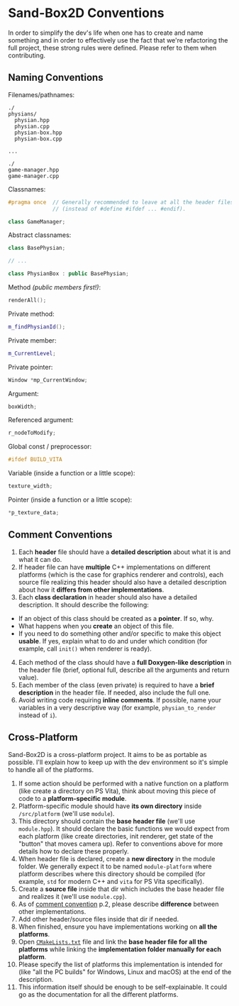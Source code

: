 # Sand-Box2D Conventions
In order to simplify the dev's life when one has to create and name something
and in order to effectively use the fact that we're refactoring the full project,
these strong rules were defined. Please refer to them when contributing.

## Naming Conventions
Filenames/pathnames:
```
./
physians/
  physian.hpp
  physian.cpp
  physian-box.hpp
  physian-box.cpp

...

./
game-manager.hpp
game-manager.cpp
```

Classnames:
```cpp
#pragma once  // Generally recommended to leave at all the header files
              // (instead of #define #ifdef ... #endif).

class GameManager;
```

Abstract classnames:
```cpp
class BasePhysian;

// ...

class PhysianBox : public BasePhysian;
```

Method *(public members first!)*:
```cpp
renderAll();
```

Private method:
```cpp
m_findPhysianId();
```

Private member:
```cpp
m_CurrentLevel;
```

Private pointer:
```cpp
Window *mp_CurrentWindow;
```

Argument:
```cpp
boxWidth;
```

Referenced argument:
```cpp
r_nodeToModify;
```

Global const / preprocessor:
```cpp
#ifdef BUILD_VITA
```

Variable (inside a function or a little scope):
```cpp
texture_width;
```

Pointer (inside a function or a little scope):
```cpp
*p_texture_data;
```

## Comment Conventions
1. Each **header** file should have a **detailed description**
about what it is and what it can do.
2. If header file can have **multiple** C++ implementations on different platforms
(which is the case for graphics renderer and controls),
each source file realizing this header should also have a detailed description
about how it **differs from other implementations**.
3. Each **class declaration** in header should also have a detailed description.
It should describe the following:
  * If an object of this class should be created as a **pointer**. If so, why.
  * What happens when you **create** an object of this file.
  * If you need to do something other and/or specific to make this object **usable**.
  If yes, explain what to do and under which condition
  (for example, call `init()` when renderer is ready).
4. Each method of the class should have
a **full Doxygen-like description** in the header file
(brief, optional full, describe all the arguments and return value).
5. Each member of the class (even private)
is required to have a **brief description** in the header file.
If needed, also include the full one.
6. Avoid writing code requiring **inline comments**.
If possible, name your variables in a very descriptive way
(for example, `physian_to_render` instead of `i`).

## Cross-Platform
Sand-Box2D is a cross-platform project. It aims to be as portable as possible.
I'll explain how to keep up with the dev environment
so it's simple to handle all of the platforms.

1. If some action should be performed with a native function on a platform
(like create a directory on PS Vita),
think about moving this piece of code to a **platform-specific module**.
2. Platform-specific module should have **its own directory**
inside `/src/platform` (we'll use `module`).
3. This directory should contain the **base header file** (we'll use `module.hpp`).
It should declare the basic functions we would expect from each platform
(like create directories, init renderer,
get state of the "button" that moves camera up).
Refer to conventions above for more details how to declare these properly.
4. When header file is declared, create a **new directory** in the module folder.
We generally expect it to be named `module-platform`
where platform describes where this directory should be compiled
(for example, `std` for modern C++ and `vita` for PS Vita specifically).
5. Create a **source file** inside that dir which includes the base header file
and realizes it (we'll use `module.cpp`).
6. As of [comment convention](#comment-conventions) p.2,
please describe **difference** between other implementations.
7. Add other header/source files inside that dir if needed.
8. When finished, ensure you have implementations working on **all the platforms**.
9. Open [`CMakeLists.txt`](/CMakeLists.txt) file
and link the **base header file for all the platforms**
while linking the **implementation folder manually for each platform**.
10. Please specify the list of platforms this implementation is intended for
(like "all the PC builds" for Windows, Linux and macOS)
at the end of the description.
11. This information itself should be enough to be self-explainable.
It could go as the documentation for all the different platforms.
